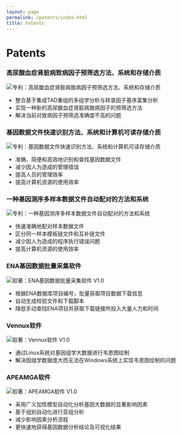 ```yaml
---
layout: page
permalink: /patents/index.html
title: Patents
---
```


# Patents

### 高尿酸血症肾脏病致病因子预筛选方法、系统和存储介质

![专利：高尿酸血症肾脏病致病因子预筛选方法、系统和存储介质](/images/陈-高尿酸血症肾脏病致病因子预筛选方法、系统和存储介质.jpg)

- 整合基于集成TAD重组的多组学分析与转录因子基序富集分析<br>
- 实现一种新的高尿酸血症肾脏病致病因子的预筛选方法<br>
- 解决当前对致病因子预筛选准确度不高的问题

### 基因数据文件快速识别方法、系统和计算机可读存储介质

![专利：基因数据文件快速识别方法、系统和计算机可读存储介质](/images/陈-基因数据文件快速识别方法、系统和计算机可读存储介质.jpg)

- 准确、简便和高效地识别和查找基因数据文件
- 减少因人为造成的管理错误
- 提高人员的管理效率
- 提高计算机资源的使用效率

### 一种基因测序多样本数据文件自动配对的方法和系统

![专利：一种基因测序多样本数据文件自动配对的方法和系统](/images/应-一种基因测序多样本数据文件自动配对的方法和系统.jpg)

- 快速准确地配对样本数据文件
- 区分同一样本模板链文件和互补链文件
- 减少因人为造成的程序执行错误问题
- 提高计算机资源的使用效率<br>

### ENA基因数据批量采集软件

![软著：ENA基因数据批量采集软件  V1.0](/images/软著-ENA基因数据批量采集软件.jpg)

- 根据ENA数据库项目编号，批量获取项目数据下载信息
- 自动生成校验文件和下载脚本
- 降低手动查找ENA项目并获取下载链接所投入大量人力和时间

### Vennux软件

![软著：Vennux软件  V1.0](/images/软著-vennux.jpg)

- 通过Linux系统对基因组学大数据进行韦恩图绘制
- 解决因组学数据庞大而无法在Windows系统上实现韦恩图绘制的问题

### APEAMGA软件

![软著：APEAMGA软件  V1.0](/images/软著-APEAMGA软件.jpg)

- 采用广义加性模型自动化分析基因大数据的显著影响因素
- 基于组别自动化进行亚组分析
- 减少影响因素分析流程
- 更快速地获得基因数据分析结论及可视化结果

<br>

<!-- Calendly inline widget begin -->

<script type="text/javascript" src="https://assets.calendly.com/assets/external/widget.js" async></script>
<!-- Calendly inline widget end -->

